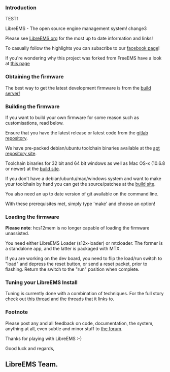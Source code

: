 

### Introduction
TEST1

LibreEMS - The open source engine management system! change3

Please see [LibreEMS.org](http://LibreEMS.org) for the most up to date information and links!

To casually follow the highlights you can subscribe to our [facebook page](http://www.facebook.com/OfficialLibreEMS)!

If you're wondering why this project was forked from FreeEMS have a look at [this page](http://blogs.libreems.org/why-did-we-fork-from-freeems/)

### Obtaining the firmware

The best way to get the latest development firmware is from the [build server!](http://builds.libreems.org/Firmware)

### Building the firmware

If you want to build your own firmware for some reason such as customisations, read below.

Ensure that you have the latest release or latest code from the [gitlab repository](https://gitlab.com/libreems-suite/libreems-firmware.git).

We have pre-packed debian/ubuntu toolchain binaries available at the [apt repository site](https://apt.libreems.org).

Toolchain binaries for 32 bit and 64 bit windows as well as Mac OS-x (10.6.8 or newer) at the [build site](https://builds.libreems.org/ToolChains).

If you don't have a debian/ubuntu/mac/windows system and want to make your toolchain by hand you can get the source/patches at the [build site](https://builds.libreems.org/ToolChains/Source).

You also need an up to date version of git available on the command line.

With these prerequisites met, simply type 'make' and choose an option!

### Loading the firmware

**Please note**: hcs12mem is no longer capable of loading the firmware unassisted.

You need either LibreEMS Loader (s12x-loader) or mtxloader. The former is a standalone app, and the latter is packaged with MTX.


If you are working on the dev board, you need to flip the load/run switch
to "load" and depress the reset button, or send a reset packet, prior to
flashing.  Return the switch to the "run" position when complete.

### Tuning your LibreEMS Install

Tuning is currently done with a combination of techniques. For the full story
check out [this thread](https://forums.libreems.org/forumdisplay.php?fid=8)
and the threads that it links to.

### Footnote

Please post any and all feedback on code, documentation, the system, anything
at all, even subtle and minor stuff to [the forum](https://forums.libreems.org).

Thanks for playing with LibreEMS :-)

Good luck and regards,

## LibreEMS Team.

